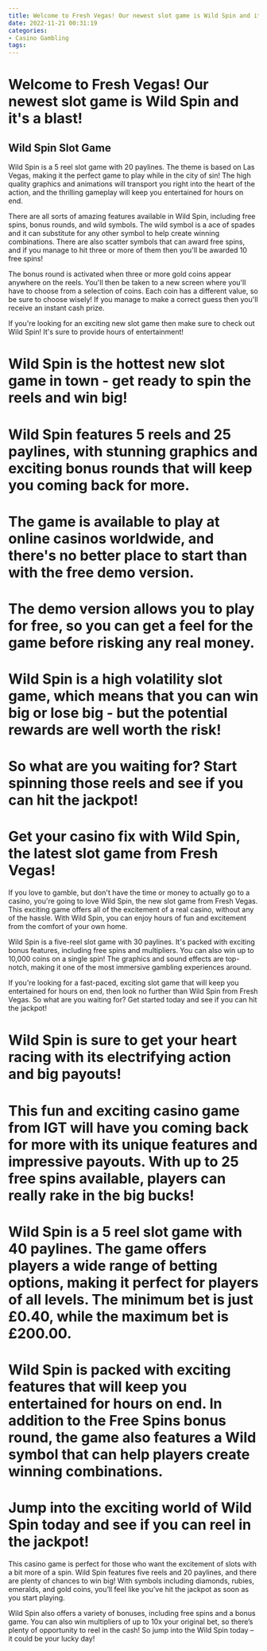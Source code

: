 ```yaml
---
title: Welcome to Fresh Vegas! Our newest slot game is Wild Spin and it's a blast!
date: 2022-11-21 00:31:19
categories:
- Casino Gambling
tags:
---
```



#  Welcome to Fresh Vegas! Our newest slot game is Wild Spin and it's a blast!

## Wild Spin Slot Game

Wild Spin is a 5 reel slot game with 20 paylines. The theme is based on Las Vegas, making it the perfect game to play while in the city of sin! The high quality graphics and animations will transport you right into the heart of the action, and the thrilling gameplay will keep you entertained for hours on end.

There are all sorts of amazing features available in Wild Spin, including free spins, bonus rounds, and wild symbols. The wild symbol is a ace of spades and it can substitute for any other symbol to help create winning combinations. There are also scatter symbols that can award free spins, and if you manage to hit three or more of them then you'll be awarded 10 free spins!

The bonus round is activated when three or more gold coins appear anywhere on the reels. You'll then be taken to a new screen where you'll have to choose from a selection of coins. Each coin has a different value, so be sure to choose wisely! If you manage to make a correct guess then you'll receive an instant cash prize.

If you're looking for an exciting new slot game then make sure to check out Wild Spin! It's sure to provide hours of entertainment!

#  Wild Spin is the hottest new slot game in town - get ready to spin the reels and win big!

# Wild Spin features 5 reels and 25 paylines, with stunning graphics and exciting bonus rounds that will keep you coming back for more.

# The game is available to play at online casinos worldwide, and there's no better place to start than with the free demo version.

# The demo version allows you to play for free, so you can get a feel for the game before risking any real money.

# Wild Spin is a high volatility slot game, which means that you can win big or lose big - but the potential rewards are well worth the risk!

# So what are you waiting for? Start spinning those reels and see if you can hit the jackpot!

#  Get your casino fix with Wild Spin, the latest slot game from Fresh Vegas!

If you love to gamble, but don't have the time or money to actually go to a casino, you're going to love Wild Spin, the new slot game from Fresh Vegas. This exciting game offers all of the excitement of a real casino, without any of the hassle. With Wild Spin, you can enjoy hours of fun and excitement from the comfort of your own home.

Wild Spin is a five-reel slot game with 30 paylines. It's packed with exciting bonus features, including free spins and multipliers. You can also win up to 10,000 coins on a single spin! The graphics and sound effects are top-notch, making it one of the most immersive gambling experiences around.

If you're looking for a fast-paced, exciting slot game that will keep you entertained for hours on end, then look no further than Wild Spin from Fresh Vegas. So what are you waiting for? Get started today and see if you can hit the jackpot!

#  Wild Spin is sure to get your heart racing with its electrifying action and big payouts!

#

# This fun and exciting casino game from IGT will have you coming back for more with its unique features and impressive payouts. With up to 25 free spins available, players can really rake in the big bucks!

#

# Wild Spin is a 5 reel slot game with 40 paylines. The game offers players a wide range of betting options, making it perfect for players of all levels. The minimum bet is just £0.40, while the maximum bet is £200.00.

#

# Wild Spin is packed with exciting features that will keep you entertained for hours on end. In addition to the Free Spins bonus round, the game also features a Wild symbol that can help players create winning combinations.

#  Jump into the exciting world of Wild Spin today and see if you can reel in the jackpot!

This casino game is perfect for those who want the excitement of slots with a bit more of a spin. Wild Spin features five reels and 20 paylines, and there are plenty of chances to win big! With symbols including diamonds, rubies, emeralds, and gold coins, you’ll feel like you’ve hit the jackpot as soon as you start playing.

Wild Spin also offers a variety of bonuses, including free spins and a bonus game. You can also win multipliers of up to 10x your original bet, so there’s plenty of opportunity to reel in the cash! So jump into the Wild Spin today – it could be your lucky day!